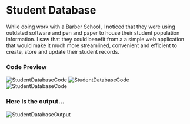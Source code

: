 # Student Database
While doing work with a Barber School, I noticed that they were using outdated software and pen and paper to house their student population information. I saw that they could benefit from a a simple web application that would make it much more streamlined, convenient and efficient to create, store and update their student records. 

### Code Preview 

![StudentDatabaseCode](https://itstaraking.github.io/StudentDatabase/SQLScreenShot.png)
![StudentDatabaseCode](https://itstaraking.github.io/StudentDatabase/StudentClass.png)
![StudentDatabaseCode](https://itstaraking.github.io/StudentDatabase/StudentClassASPX.png)

### Here is the output...

![StudentDatabaseOutput](https://itstaraking.github.io/StudentDatabase/ezgif-5-b87624b24561.gif)
